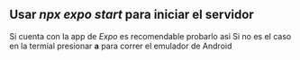 ## Usar *npx expo start* para iniciar el servidor
Si cuenta con la app de *Expo* es recomendable probarlo asi
Si no es el caso en la termial presionar **a** para correr el emulador de Android
